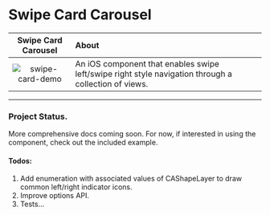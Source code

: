 # Swipe Card Carousel

| Swipe Card Carousel | About |
|:-------------------:|:------|
| ![swipe-card-demo](https://cloud.githubusercontent.com/assets/5419021/19255409/a00f637c-8f2b-11e6-94b6-ad102efcfe93.gif) | An iOS component that enables swipe left/swipe right style navigation through a collection of views. 

---

### Project Status.
More comprehensive docs coming soon. For now, if interested in using the component, check out the included example.

#### Todos:

1. Add enumeration with associated values of CAShapeLayer to draw common left/right indicator icons.
2. Improve options API.
3. Tests...





